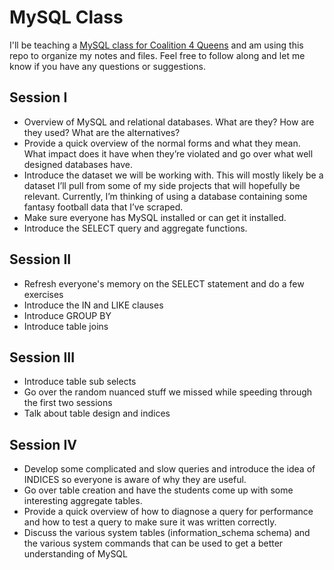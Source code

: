 MySQL Class
===========

I'll be teaching a [MySQL class for Coalition 4 Queens](http://www.c4q.nyc/introtomysql/) and am using this repo to organize my notes and files. Feel free to follow along and let me know if you have any questions or suggestions.

## Session I

- Overview of MySQL and relational databases. What are they? How are they used? What are the alternatives?
- Provide a quick overview of the normal forms and what they mean. What impact does it have when they’re violated and go over what well designed databases have.
- Introduce the dataset we will be working with. This will mostly likely be a dataset I’ll pull from some of my side projects that will hopefully be relevant. Currently, I’m thinking of using a database containing some fantasy football data that I’ve scraped.
- Make sure everyone has MySQL installed or can get it installed.
- Introduce the SELECT query and aggregate functions.

## Session II

- Refresh everyone's memory on the SELECT statement and do a few exercises
- Introduce the IN and LIKE clauses
- Introduce GROUP BY
- Introduce table joins

## Session III

- Introduce table sub selects
- Go over the random nuanced stuff we missed while speeding through the first two sessions
- Talk about table design and indices

## Session IV

- Develop some complicated and slow queries and introduce the idea of INDICES so everyone is aware of why they are useful.
- Go over table creation and have the students come up with some interesting aggregate tables.
- Provide a quick overview of how to diagnose a query for performance and how to test a query to make sure it was written correctly.
- Discuss the various system tables (information_schema schema) and the various system commands that can be used to get a better understanding of MySQL